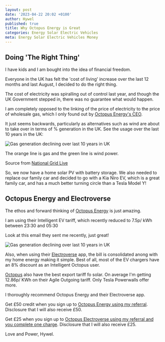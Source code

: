 ```yaml
---
layout: post
date: '2023-04-22 20:02 +0100'
author: Hywel
published: true
title: Why Octopus Energy is Great
categories: Energy Solar Electric Vehicles 
meta: Energy Solar Electric Vehicles Money
---
```


## Doing 'The Right Thing'
I have kids and I am bought into the idea of financial freedom.

Everyone in the UK has felt the 'cost of living' increase over the last 12 months and last August, I decided to do the right thing.

The cost of electricity was spiralling out of control last year, and though the UK Government stepped in, there was no guarantee what would happen.

I am completely opposed to the linking of the price of electricity to the price of wholesale gas, which I only found out by [Octopus Energy's CEO](https://www.youtube.com/watch?v=K6ccUyWwz9g). 

It just seems backwards, particularly as alternatives such as wind are about to take over in terms of % generation in the UK. See the usage over the last 10 years in the UK:

![Gas generation declining over last 10 years in UK]({{site.baseurl}}/assets/2023/energy-generation-uk-10-years-gas-declining.png)

The orange line is gas and the green line is wind power.

Source from [National Grid Live](https://grid.iamkate.com)

So, we now have a home solar PV with battery storage. We also needed to replace our family car and decided to go with a Kia Niro EV, which is a great family car, and has a much better turning circle than a Tesla Model Y!

##  Octopus Energy and Electroverse

The ethos and forward thinking of [Octopus Energy](https://share.octopus.energy/neat-bee-361) is just amazing.

I am using their Intelligent EV tariff, which recently reduced to 7.5p/ kWh between 23:30 and 05:30

Look at this email they sent me recently, just great!

![Gas generation declining over last 10 years in UK]({{site.baseurl}}/assets/2023/octopus-energy-intelligent-price-reduction.png)

Also, when using their [Electroverse](https://electroverse.octopus.energy/sign-up?referralCode=neat-bee-361) app, the bill is consolidated anong with my home energy making it simple.   Best of all, most of the EV chargers have an 8% discount as an Intelligent Octopus user.

[Octopus](https://share.octopus.energy/neat-bee-361) also have the best export tariff fo solar. On average I'm getting 12.86p/ KWh on their Agile Outgoing tariff.  Only Tesla Powerwalls offer more.

I thoroughly recommend Octopus Energy and their Electroverse app.

Get £50 credit when you sign up to [Octopus Energy using my referral](https://share.octopus.energy/neat-bee-361).  Disclosure that I will also receive £50.

Get £25 when you sign up to [Octopus Electroverse using my referral and you complete one charge](https://electroverse.octopus.energy/sign-up?referralCode=neat-bee-361).  Disclosure that I will also receive £25.

Love and Power,
Hywel.